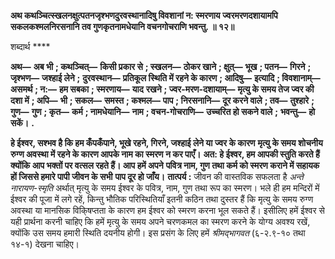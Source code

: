 **अथ कथञ्चित्स्खलनक्षुत्पतनजृश्भणदुरवस्थानादिषु विवशानां न: स्मरणाय ज्वरमरणदशायामपि** **सकलकश्मलनिरसनानि तव गुणकृतनामधेयानि वचनगोचराणि भवन्तु. ॥ १२॥** 

शब्दार्थ **** 

**अथ—** **अब भी** **; कथञ्चित्—** **किसी प्रकार से** **; स्खलन—** **ठोकर खाने** **; क्षुत्—** **भूख** **; पतन—** **गिरने** **; जृश्भण—** **जश्हाई लेने** **;** **दुरवस्थान—** **प्रतिकूल स्थिति में रहने के कारण** **; आदिषु—** **इत्यादि** **; विवशानाम्—** **असमर्थ** **; न:—** **हम सबका** **; स्मरणाय—** **याद** **रखने** **; ज्वर-मरण-दशायाम्—** **मृत्यु के समय तेज ज्वर की दशा में** **; अपि—** **भी** **; सकल—** **समस्त** **; कश्मल—** **पाप** **; निरसनानि—** **दूर करने वाले** **; तव—** **तुश्हारे** **; गुण—** **गुण** **; कृत—** **कर्म** **; नामधेयानि—** **नाम** **; वचन-गोचराणि—** **उच्चरित हो सकने वाले** **;** **भवन्तु—** **हो सकें।** **.** 

**हे ईश्वर, सश्भव है कि हम कँपकँपाने, भूखे रहने, गिरने, जश्हाई लेने या ज्वर के कारण** **मृत्यु के समय शोचनीय रुग्ण अवस्था में रहने के कारण आपके नाम का स्मरण न कर पाएँ।** **अत: हे ईश्वर, हम आपकी स्तुति करते हैं क्योंकि आप भक्तों पर वत्सल रहते हैं। आप हमें अपने** **पवित्र नाम, गुण तथा कर्म को स्मरण कराने में सहायक हों जिससे हमारे पापी जीवन के सभी** **पाप दूर हो जाँय।** **तात्पर्य :** जीवन की वास्तविक सफलता है *अन्ते नारायण-स्मृति* अर्थात् मृत्यु के समय ईश्वर के पवित्र, नाम, गुण तथा रूप का स्मरण। भले ही हम मन्दिरों में ईश्वर की पूजा में लगे रहें, किन्तु भौतिक परिस्थितियाँ इतनी कठिन तथा दुस्तर हैं कि मृत्यु के समय रुग्ण अवस्था या मानसिक विकि्षप्तता के कारण हम ईश्वर को स्मरण करना भूल सकते हैं। इसीलिए हमें ईश्वर से यही प्रार्थना करनी चाहिए कि हमें मृत्यु के समय अपने चरणकमल का स्मरण करने के योग्य अवश्य रखें, क्योंकि उस समय हमारी स्थिति दयनीय होगी। इस प्रसंग के लिए हमें *श्रीमद्भागवत* (६-२.९-१० तथा १४-१) देखना चाहिए।  
